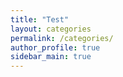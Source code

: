 ```yaml
---
title: "Test"
layout: categories
permalink: /categories/
author_profile: true
sidebar_main: true
---
```



<!-- {% assign posts = site.categories.Test %}
{% for post in posts %} {% include archive-single.html type=page.entries_layout %} {% endfor %} -->